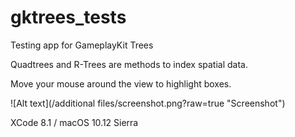 # gktrees_tests

Testing app for GameplayKit Trees

Quadtrees and R-Trees are methods to index spatial data.

Move your mouse around the view to highlight boxes.

![Alt text](/additional files/screenshot.png?raw=true "Screenshot")

XCode 8.1 / macOS 10.12 Sierra
